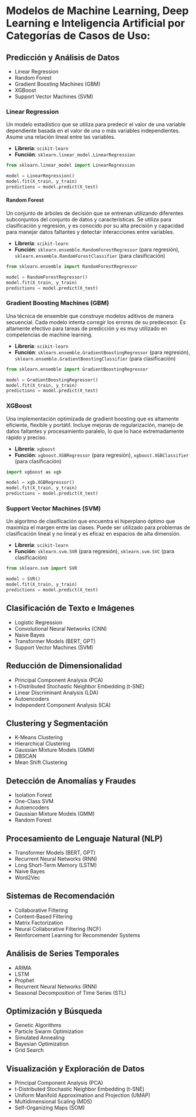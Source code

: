 # Modelos de Machine Learning, Deep Learning e Inteligencia Artificial por Categorías de Casos de Uso:

## Predicción y Análisis de Datos
- Linear Regression
- Random Forest
- Gradient Boosting Machines (GBM)
- XGBoost
- Support Vector Machines (SVM)
  
### Linear Regression
Un modelo estadístico que se utiliza para predecir el valor de una variable dependiente basada en el valor de una o más variables independientes. Asume una relación lineal entre las variables.
- **Librería**: `scikit-learn`
- **Función**: `sklearn.linear_model.LinearRegression`

```python
from sklearn.linear_model import LinearRegression

model = LinearRegression()
model.fit(X_train, y_train)
predictions = model.predict(X_test)
```

#### Random Forest
Un conjunto de árboles de decisión que se entrenan utilizando diferentes subconjuntos del conjunto de datos y características. Se utiliza para clasificación y regresión, y es conocido por su alta precisión y capacidad para manejar datos faltantes y detectar interacciones entre variables.
- **Librería**: `scikit-learn`
- **Función**: `sklearn.ensemble.RandomForestRegressor` (para regresión), `sklearn.ensemble.RandomForestClassifier` (para clasificación)

```python
from sklearn.ensemble import RandomForestRegressor

model = RandomForestRegressor()
model.fit(X_train, y_train)
predictions = model.predict(X_test)
```

### Gradient Boosting Machines (GBM)
Una técnica de ensemble que construye modelos aditivos de manera secuencial. Cada modelo intenta corregir los errores de su predecesor. Es altamente efectivo para tareas de predicción y es muy utilizado en competencias de machine learning.
- **Librería**: `scikit-learn`
- **Función**: `sklearn.ensemble.GradientBoostingRegressor` (para regresión), `sklearn.ensemble.GradientBoostingClassifier` (para clasificación)

```python
from sklearn.ensemble import GradientBoostingRegressor

model = GradientBoostingRegressor()
model.fit(X_train, y_train)
predictions = model.predict(X_test)
```

### XGBoost
Una implementación optimizada de gradient boosting que es altamente eficiente, flexible y portátil. Incluye mejoras de regularización, manejo de datos faltantes y procesamiento paralelo, lo que lo hace extremadamente rápido y preciso.
- **Librería**: `xgboost`
- **Función**: `xgboost.XGBRegressor` (para regresión), `xgboost.XGBClassifier` (para clasificación)

```python
import xgboost as xgb

model = xgb.XGBRegressor()
model.fit(X_train, y_train)
predictions = model.predict(X_test)
```

### Support Vector Machines (SVM)
Un algoritmo de clasificación que encuentra el hiperplano óptimo que maximiza el margen entre las clases. Puede ser utilizado para problemas de clasificación lineal y no lineal y es eficaz en espacios de alta dimensión.
- **Librería**: `scikit-learn`
- **Función**: `sklearn.svm.SVR` (para regresión), `sklearn.svm.SVC` (para clasificación)

```python
from sklearn.svm import SVR

model = SVR()
model.fit(X_train, y_train)
predictions = model.predict(X_test)
```

## Clasificación de Texto e Imágenes
- Logistic Regression
- Convolutional Neural Networks (CNN)
- Naive Bayes
- Transformer Models (BERT, GPT)
- Support Vector Machines (SVM)

## Reducción de Dimensionalidad
- Principal Component Analysis (PCA)
- t-Distributed Stochastic Neighbor Embedding (t-SNE)
- Linear Discriminant Analysis (LDA)
- Autoencoders
- Independent Component Analysis (ICA)

## Clustering y Segmentación
- K-Means Clustering
- Hierarchical Clustering
- Gaussian Mixture Models (GMM)
- DBSCAN
- Mean Shift Clustering

## Detección de Anomalías y Fraudes
- Isolation Forest
- One-Class SVM
- Autoencoders
- Gaussian Mixture Models (GMM)
- Random Forest

## Procesamiento de Lenguaje Natural (NLP)
- Transformer Models (BERT, GPT)
- Recurrent Neural Networks (RNN)
- Long Short-Term Memory (LSTM)
- Naive Bayes
- Word2Vec

## Sistemas de Recomendación
- Collaborative Filtering
- Content-Based Filtering
- Matrix Factorization
- Neural Collaborative Filtering (NCF)
- Reinforcement Learning for Recommender Systems

## Análisis de Series Temporales
- ARIMA
- LSTM
- Prophet
- Recurrent Neural Networks (RNN)
- Seasonal Decomposition of Time Series (STL)

## Optimización y Búsqueda
- Genetic Algorithms
- Particle Swarm Optimization
- Simulated Annealing
- Bayesian Optimization
- Grid Search

## Visualización y Exploración de Datos
- Principal Component Analysis (PCA)
- t-Distributed Stochastic Neighbor Embedding (t-SNE)
- Uniform Manifold Approximation and Projection (UMAP)
- Multidimensional Scaling (MDS)
- Self-Organizing Maps (SOM)
